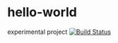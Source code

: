 # hello-world
experimental project
[![Build Status](https://travis-ci.com/626349052/hello-world.svg?branch=master)](https://travis-ci.com/626349052/hello-world)
